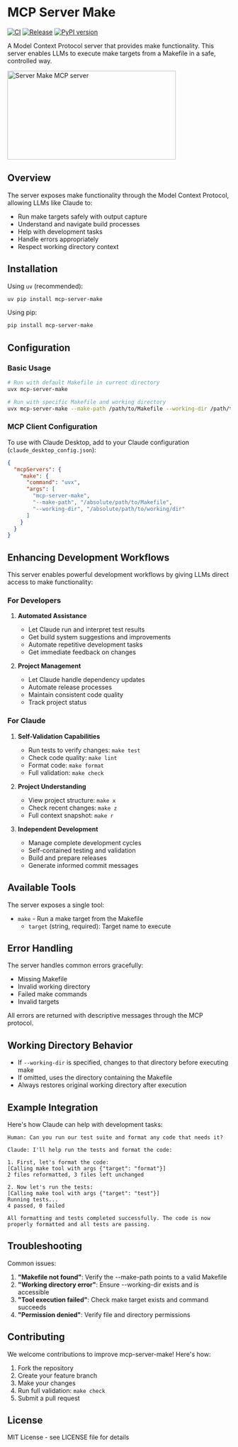# MCP Server Make

[![CI](https://github.com/wrale/mcp-server-make/actions/workflows/ci.yml/badge.svg)](https://github.com/wrale/mcp-server-make/actions/workflows/ci.yml)
[![Release](https://github.com/wrale/mcp-server-make/actions/workflows/release.yml/badge.svg)](https://github.com/wrale/mcp-server-make/actions/workflows/release.yml)
[![PyPI version](https://badge.fury.io/py/mcp-server-make.svg)](https://badge.fury.io/py/mcp-server-make)

A Model Context Protocol server that provides make functionality. This server enables LLMs to execute make targets from a Makefile in a safe, controlled way.

<a href="https://glama.ai/mcp/servers/g8rwy0077w">
  <img width="380" height="200" src="https://glama.ai/mcp/servers/g8rwy0077w/badge" alt="Server Make MCP server" />
</a>

## Overview

The server exposes make functionality through the Model Context Protocol, allowing LLMs like Claude to:
- Run make targets safely with output capture
- Understand and navigate build processes
- Help with development tasks
- Handle errors appropriately
- Respect working directory context

## Installation

Using `uv` (recommended):
```bash
uv pip install mcp-server-make
```

Using pip:
```bash
pip install mcp-server-make
```

## Configuration

### Basic Usage
```bash
# Run with default Makefile in current directory
uvx mcp-server-make

# Run with specific Makefile and working directory
uvx mcp-server-make --make-path /path/to/Makefile --working-dir /path/to/working/dir
```

### MCP Client Configuration 

To use with Claude Desktop, add to your Claude configuration (`claude_desktop_config.json`):

```json
{
  "mcpServers": {
    "make": {
      "command": "uvx",
      "args": [
        "mcp-server-make",
        "--make-path", "/absolute/path/to/Makefile",
        "--working-dir", "/absolute/path/to/working/dir"
      ]
    }
  }
}
```

## Enhancing Development Workflows

This server enables powerful development workflows by giving LLMs direct access to make functionality:

### For Developers

1. **Automated Assistance**
   - Let Claude run and interpret test results 
   - Get build system suggestions and improvements
   - Automate repetitive development tasks
   - Get immediate feedback on changes

2. **Project Management**
   - Let Claude handle dependency updates
   - Automate release processes
   - Maintain consistent code quality
   - Track project status

### For Claude

1. **Self-Validation Capabilities**
   - Run tests to verify changes: `make test`
   - Check code quality: `make lint`
   - Format code: `make format`
   - Full validation: `make check`

2. **Project Understanding**
   - View project structure: `make x`
   - Check recent changes: `make z`
   - Full context snapshot: `make r`

3. **Independent Development**
   - Manage complete development cycles
   - Self-contained testing and validation
   - Build and prepare releases
   - Generate informed commit messages

## Available Tools

The server exposes a single tool:

- `make` - Run a make target from the Makefile
    - `target` (string, required): Target name to execute

## Error Handling

The server handles common errors gracefully:
- Missing Makefile
- Invalid working directory
- Failed make commands
- Invalid targets

All errors are returned with descriptive messages through the MCP protocol.

## Working Directory Behavior

- If `--working-dir` is specified, changes to that directory before executing make
- If omitted, uses the directory containing the Makefile
- Always restores original working directory after execution

## Example Integration

Here's how Claude can help with development tasks:

```
Human: Can you run our test suite and format any code that needs it?

Claude: I'll help run the tests and format the code:

1. First, let's format the code:
[Calling make tool with args {"target": "format"}]
2 files reformatted, 3 files left unchanged

2. Now let's run the tests:
[Calling make tool with args {"target": "test"}]
Running tests...
4 passed, 0 failed

All formatting and tests completed successfully. The code is now properly formatted and all tests are passing.
```

## Troubleshooting

Common issues:

1. **"Makefile not found"**: Verify the --make-path points to a valid Makefile
2. **"Working directory error"**: Ensure --working-dir exists and is accessible
3. **"Tool execution failed"**: Check make target exists and command succeeds
4. **"Permission denied"**: Verify file and directory permissions

## Contributing

We welcome contributions to improve mcp-server-make! Here's how:

1. Fork the repository
2. Create your feature branch
3. Make your changes
4. Run full validation: `make check`
5. Submit a pull request

## License

MIT License - see LICENSE file for details